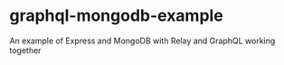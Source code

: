 # graphql-mongodb-example
An example of Express and MongoDB with Relay and GraphQL working together
